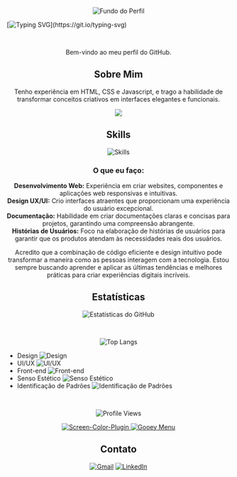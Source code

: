 <p align="center">
  <img src="https://media.licdn.com/dms/image/D4D16AQH336Rm38qt-Q/profile-displaybackgroundimage-shrink_350_1400/0/1698844704430?e=1710374400&v=beta&t=2BIN7uUnjBuCRhtu-P6Im_rOnACG7xvfL5ZGPMNlK2U" alt="Fundo do Perfil">
</p>

[![Typing SVG](https://readme-typing-svg.herokuapp.com/?font=verdana&pause=1000&color=0061a9&size=40&center=true&vCenter=true&width=1000&lines=Olá!+Eu+sou+Biasiolo!;Front-end+Developer!)](https://git.io/typing-svg)

<br>

<p align="center">Bem-vindo ao meu perfil do GitHub.</p>

<h2 align="center">Sobre Mim</h2>

<p align="center">Tenho experiência em HTML, CSS e Javascript, e trago a habilidade de transformar conceitos criativos em interfaces elegantes e funcionais.</p>

<p align="center">
 <a href="https://profile-rafael-biasiolo.vercel.app" target="_blank"><img src="https://img.shields.io/badge/-Portfólio-575fcf?&logo=github&logoColor=white&style=for-the-badge"></a>
</p>



<h2 align="center">Skills</h2>

<div align="center">

![Skills](https://skillicons.dev/icons?i=html,css,js,sass,gulp,jquery,react,nodejs,vscode,git,bootstrap,figma&perline=12)
<br>

</div>

<h3 align="center">O que eu faço:</h3>

<p align="center">
  <b>Desenvolvimento Web:</b> Experiência em criar websites, componentes e aplicações web responsivas e intuitivas.<br>
  <b>Design UX/UI:</b> Crio interfaces atraentes que proporcionam uma experiência do usuário excepcional.<br>
  <b>Documentação:</b> Habilidade em criar documentações claras e concisas para projetos, garantindo uma compreensão abrangente.<br>
  <b>Histórias de Usuários:</b> Foco na elaboração de histórias de usuários para garantir que os produtos atendam às necessidades reais dos usuários.
</p>

<p align="center">
  Acredito que a combinação de código eficiente e design intuitivo pode transformar a maneira como as pessoas interagem com a tecnologia. Estou sempre buscando aprender e aplicar as últimas tendências e melhores práticas para criar experiências digitais incríveis.
</p>

<h2 align="center">Estatísticas</h2>

<p align="center">
  <img src="https://github-readme-stats.vercel.app/api?username=Biasiolo&show_icons=true&theme=transparent&count_private=true" alt="Estatísticas do GitHub">
</p>

</br>

<p align="center">
  <img src="https://github-readme-stats.vercel.app/api/top-langs/?username=Biasiolo&theme=transparent" alt="Top Langs">
</p>

- Design ![Design](https://img.shields.io/badge/Design-Advanced-green)
- UI/UX ![UI/UX](https://img.shields.io/badge/UI/UX-Advanced-green)
- Front-end ![Front-end](https://img.shields.io/badge/Front--end-Advanced-green)
- Senso Estético ![Senso Estético](https://img.shields.io/badge/Senso%20Est%C3%A9tico-High-orange)
- Identificação de Padrões ![Identificação de Padrões](https://img.shields.io/badge/Identifica%C3%A7%C3%A3o%20de%20Padr%C3%B5es-Proficient-yellow)
</br>

<p align="center">
  <img src="https://komarev.com/ghpvc/?username=Biasiolo" alt="Profile Views">
</p>

<p align="center">
  <a href="https://github.com/Biasiolo/to-do-gen">
    <img src="https://github-readme-stats.vercel.app/api/pin/?username=Biasiolo&repo=to-do-gen&show_icons=true&theme=transparent" alt="Screen-Color-Plugin">
  </a>
  <a href="https://github.com/Biasiolo/gooey-interactive-menu">
    <img src="https://github-readme-stats.vercel.app/api/pin/?username=Biasiolo&repo=gooey-interactive-menu&show_icons=true&theme=transparent" alt="Gooey Menu">
  </a>
</p>

<h2 align="center">Contato</h2>

<div align="center">
  
[![Gmail](https://img.shields.io/badge/-Gmail-%23333?style=for-the-badge&logo=gmail&logoColor=1978A1)](mailto:biasiolorafael@gmail.com)
[![LinkedIn](https://img.shields.io/badge/-LinkedIn-%23333?style=for-the-badge&logo=linkedin&logoColor=1978A1)](https://www.linkedin.com/in/rafael-biasiolo/)

</div>
